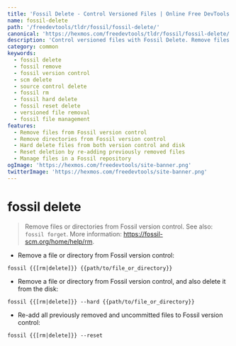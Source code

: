 ```yaml
---
title: 'Fossil Delete - Control Versioned Files | Online Free DevTools by Hexmos'
name: fossil-delete
path: '/freedevtools/tldr/fossil/fossil-delete/'
canonical: 'https://hexmos.com/freedevtools/tldr/fossil/fossil-delete/'
description: 'Control versioned files with Fossil Delete. Remove files or directories from version control with ease using this command line tool. Free online tool, no registration required.'
category: common
keywords:
  - fossil delete
  - fossil remove
  - fossil version control
  - scm delete
  - source control delete
  - fossil rm
  - fossil hard delete
  - fossil reset delete
  - versioned file removal
  - fossil file management
features:
  - Remove files from Fossil version control
  - Remove directories from Fossil version control
  - Hard delete files from both version control and disk
  - Reset deletion by re-adding previously removed files
  - Manage files in a Fossil repository
ogImage: 'https://hexmos.com/freedevtools/site-banner.png'
twitterImage: 'https://hexmos.com/freedevtools/site-banner.png'
---
```


# fossil delete

> Remove files or directories from Fossil version control.
> See also: `fossil forget`.
> More information: <https://fossil-scm.org/home/help/rm>.

- Remove a file or directory from Fossil version control:

`fossil {{[rm|delete]}} {{path/to/file_or_directory}}`

- Remove a file or directory from Fossil version control, and also delete it from the disk:

`fossil {{[rm|delete]}} --hard {{path/to/file_or_directory}}`

- Re-add all previously removed and uncommitted files to Fossil version control:

`fossil {{[rm|delete]}} --reset`
